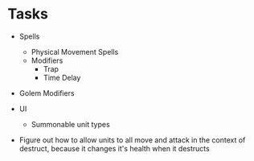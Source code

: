 # Tasks

- Spells
  - Physical Movement Spells
  - Modifiers
    - Trap
    - Time Delay
- Golem Modifiers
- UI

  - Summonable unit types

- Figure out how to allow units to all move and attack in the context of destruct, because it changes it's health when it destructs
